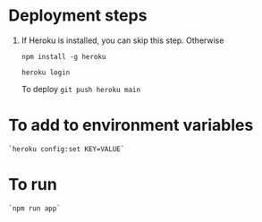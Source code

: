 # Deployment steps

1. If Heroku is installed, you can skip this step. Otherwise
    
    `npm install -g heroku`
    
    `heroku login`

    To deploy
    `git push heroku main`

# To add to environment variables

    `heroku config:set KEY=VALUE`

# To run

    `npm run app`
